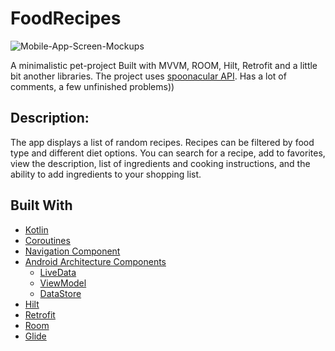 # FoodRecipes
![Mobile-App-Screen-Mockups](https://user-images.githubusercontent.com/102462620/198264029-5d373e1e-6f21-4688-b975-288f37c7bb75.jpg)

A minimalistic pet-project Built with MVVM, ROOM, Hilt, Retrofit and a little bit another libraries. The project uses [spoonacular API](https://spoonacular.com).
Has a lot of comments, a few unfinished problems))

## Description:

The app displays a list of random recipes. Recipes can be filtered by food type and different diet options. You can search for a recipe, 
add to favorites, view the description, list of ingredients and cooking instructions, and the ability to add ingredients to your shopping list.

## Built With

- [Kotlin](https://kotlinlang.org/)
- [Coroutines](https://kotlinlang.org/docs/coroutines-overview.html)
- [Navigation Component](https://developer.android.com/guide/navigation)
- [Android Architecture Components](https://developer.android.com/topic/architecture)
  - [LiveData](https://developer.android.com/topic/libraries/architecture/livedata)
  - [ViewModel](https://developer.android.com/topic/libraries/architecture/viewmodel)
  - [DataStore](https://developer.android.com/topic/libraries/architecture/datastore)
- [Hilt](https://dagger.dev/hilt/)
- [Retrofit](https://square.github.io/retrofit/)
- [Room](https://developer.android.com/training/data-storage/room)
- [Glide](https://github.com/bumptech/glide)
